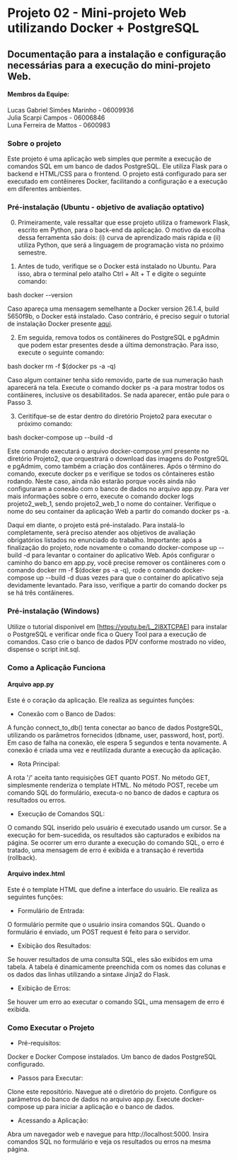 # Projeto 02 - Mini-projeto Web utilizando Docker + PostgreSQL

## Documentação para a instalação e configuração necessárias para a execução do mini-projeto Web.

#### Membros da Equipe: 

Lucas Gabriel Simões Marinho - 06009936
<br>
Julia Scarpi Campos - 06006846
<br>
Luna Ferreira de Mattos - 0600983
<!-- OBJETIVO OBRIGATÓRIO: TERMINAR DE PREENCHER ESTA DOCUMENTAÇÃO -->

### Sobre o projeto 

Este projeto é uma aplicação web simples que permite a execução de comandos SQL em um banco de dados PostgreSQL. Ele utiliza Flask para o backend e HTML/CSS para o frontend. O projeto está configurado para ser executado em contêineres Docker, facilitando a configuração e a execução em diferentes ambientes.

### Pré-instalação (Ubuntu - objetivo de avaliação optativo)

0. Primeiramente, vale ressaltar que esse projeto utiliza o framework Flask, escrito em Python, para o back-end da aplicação. O motivo da escolha dessa ferramenta são dois: (i) curva de aprendizado mais rápida e (ii) utiliza Python, que será a linguagem de programação vista no próximo semestre.

1. Antes de tudo, verifique se o Docker está instalado no Ubuntu. Para isso, abra o terminal pelo atalho Ctrl + Alt + T e digite o seguinte comando:

bash
docker --version

Caso apareça uma mensagem semelhante a Docker version 26.1.4, build 5650f9b, o Docker está instalado. Caso contrário, é preciso seguir o tutorial de instalação Docker presente [aqui](https://drive.google.com/file/d/1kgtSUo5lSGNbZ4mQMIsRnIepf6Haiy91/view?usp=sharing).

2. Em seguida, remova todos os contâineres do PostgreSQL e pgAdmin que podem estar presentes desde a última demonstração. Para isso, execute o seguinte comando:

bash
docker rm -f $(docker ps -a -q)

Caso algum container tenha sido removido, parte de sua numeração hash aparecerá na tela. Execute o comando docker ps -a para mostrar todos os contâineres, inclusive os desabilitados. Se nada aparecer, então pule para o Passo 3.

3. Ceritifque-se de estar dentro do diretório Projeto2 para executar o próximo comando:

bash
docker-compose up --build -d

Este comando executará o arquivo docker-compose.yml presente no diretório Projeto2, que orquestrará o download das imagens do PostgreSQL e pgAdmim, como também a criação dos contâineres. Após o término do comando, execute docker ps e verifique se todos os côntaineres estão rodando. Neste caso, ainda não estarão porque vocês ainda não configuraram a conexão com o banco de dados no arquivo app.py. Para ver mais informações sobre o erro, execute o comando docker logs projeto2_web_1, sendo projeto2_web_1 o nome do container. Verifique o nome do seu container da aplicação Web a partir do comando docker ps -a.

Daqui em diante, o projeto está pré-instalado. Para instalá-lo completamente, será preciso atender aos objetivos de avaliação obrigatórios listados no enunciado do trabalho. Importante: após a finalização do projeto, rode novamente o comando docker-compose up --build -d para levantar o container do aplicativo Web. Após configurar o caminho do banco em app.py, você precise remover os contâineres com o comando docker rm -f $(docker ps -a -q), rode o comando docker-compose up --build -d duas vezes para que o container do aplicativo seja devidamente levantado. Para isso, verifique a partir do comando docker ps se há três contâineres.

### Pré-instalação (Windows)

Utilize o tutorial disponivel em [https://youtu.be/L_2l8XTCPAE] para instalar o PostgreSQL e verificar onde fica o Query Tool para a execução de comandos. Caso crie o banco de dados PDV conforme mostrado no vídeo, dispense o script init.sql.

### Como a Aplicação Funciona
#### Arquivo app.py
Este é o coração da aplicação. Ele realiza as seguintes funções:

- Conexão com o Banco de Dados:

A função connect_to_db() tenta conectar ao banco de dados PostgreSQL, utilizando os parâmetros fornecidos (dbname, user, password, host, port). Em caso de falha na conexão, ele espera 5 segundos e tenta novamente.
A conexão é criada uma vez e reutilizada durante a execução da aplicação.

- Rota Principal:

A rota '/' aceita tanto requisições GET quanto POST.
No método GET, simplesmente renderiza o template HTML.
No método POST, recebe um comando SQL do formulário, executa-o no banco de dados e captura os resultados ou erros.

- Execução de Comandos SQL:

O comando SQL inserido pelo usuário é executado usando um cursor.
Se a execução for bem-sucedida, os resultados são capturados e exibidos na página.
Se ocorrer um erro durante a execução do comando SQL, o erro é tratado, uma mensagem de erro é exibida e a transação é revertida (rollback).

#### Arquivo index.html
Este é o template HTML que define a interface do usuário. Ele realiza as seguintes funções:

- Formulário de Entrada:

O formulário permite que o usuário insira comandos SQL.
Quando o formulário é enviado, um POST request é feito para o servidor.

- Exibição dos Resultados:

Se houver resultados de uma consulta SQL, eles são exibidos em uma tabela.
A tabela é dinamicamente preenchida com os nomes das colunas e os dados das linhas utilizando a sintaxe Jinja2 do Flask.

- Exibição de Erros:

Se houver um erro ao executar o comando SQL, uma mensagem de erro é exibida.

### Como Executar o Projeto

- Pré-requisitos:

Docker e Docker Compose instalados.
Um banco de dados PostgreSQL configurado.

- Passos para Executar:

Clone este repositório.
Navegue até o diretório do projeto.
Configure os parâmetros do banco de dados no arquivo app.py.
Execute docker-compose up para iniciar a aplicação e o banco de dados.

- Acessando a Aplicação:

Abra um navegador web e navegue para http://localhost:5000.
Insira comandos SQL no formulário e veja os resultados ou erros na mesma página.
<!-- OBJETIVO OBRIGATÓRIO: TERMINAR DE PREENCHER ESTA DOCUMENTAÇÃO -->
